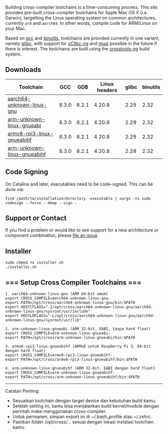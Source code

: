 Building cross-compiler toolchains is a time-consuming process. This site provides pre-built cross-compiler toolchains for Apple Mac OS X (i.e. Darwin), targetting the Linux operating system on common architectures, currently `arm` and `aarch64`. In other words, compile code for ARM/Linux on your Mac.

Based on [gcc](gcc.gnu.org) and [binutils](https://www.gnu.org/software/binutils/), toolchains are provided currently in one variant, namely [glibc](https://www.gnu.org/software/libc/), with support for [uClibc-ng](https://uclibc-ng.org/) and [musl](http://www.musl-libc.org/) possible in the future if there is interest. The toolchains are built using the [crosstools-ng](https://crosstool-ng.github.io/) build system.

## Downloads

| Toolchain | GCC | GDB | Linux headers | glibc | binutils |
|--|--|--|--|--|--|
| [aarch64-unknown-linux-gnu](https://github.com/thinkski/osx-arm-linux-toolchains/releases/download/8.3.0/aarch64-unknown-linux-gnu.tar.xz) | 8.3.0 | 8.2.1 | 4.20.8 | 2.29 | 2.32 |
| [arm-unknown-linux-gnueabi](https://github.com/thinkski/osx-arm-linux-toolchains/releases/download/8.3.0/arm-unknown-linux-gnueabi.tar.xz) | 8.3.0 | 8.2.1 | 4.20.8 | 2.29 | 2.32 |
| [armv8-rpi3-linux-gnueabihf](https://github.com/thinkski/osx-arm-linux-toolchains/releases/download/8.3.0/armv8-rpi3-linux-gnueabihf.tar.xz) | 8.3.0 | 8.2.1 | 4.20.8 | 2.29 | 2.32 |
| [arm-unknown-linux-gnueabihf](https://github.com/thinkski/osx-arm-linux-toolchains/releases/download/8.3.0/arm-unknown-linux-gnueabihf.tar.xz) | 8.3.0 | 8.2.1 | 4.20.8 | 2.28 | 2.32 |

## Code Signing

On Catalina and later, executables need to be code-signed. This can be done via:

    find /path/to/installation/directory -executable | xargs -n1 sudo codesign --force --deep --sign -

## Support or Contact

If you find a problem or would like to see support for a new architecture or component combination, please [file an issue](https://github.com/thinkski/osx-arm-linux-toolchains/issues).

## Installer
```
sudo chmod +x installer.sh
./installer.sh
```

## === Setup Cross Compiler Toolchains ===
```
1. aarch64-unknown-linux-gnu (ARM 64-bit umum)
export CROSS_COMPILE=aarch64-unknown-linux-gnu-
export PATH=/opt/cross/aarch64-unknown-linux-gnu/bin:$PATH
export HOSTCFLAGS="-I/opt/cross/aarch64-unknown-linux-gnu/aarch64-unknown-linux-gnu/sysroot/usr/include"
export HOSTLDFLAGS="-L/opt/cross/aarch64-unknown-linux-gnu/aarch64-unknown-linux-gnu/sysroot/usr/lib"

2. arm-unknown-linux-gnueabi (ARM 32-bit, EABI, tanpa hard float)
export CROSS_COMPILE=arm-unknown-linux-gnueabi-
export PATH=/opt/cross/arm-unknown-linux-gnueabi/bin:$PATH

3. armv8-rpi3-linux-gnueabihf (ARMv8 untuk Raspberry Pi 3, 64-bit dengan hard float)
export CROSS_COMPILE=armv8-rpi3-linux-gnueabihf-
export PATH=/opt/cross/armv8-rpi3-linux-gnueabihf/bin:$PATH

4. arm-unknown-linux-gnueabihf (ARM 32-bit, EABI dengan hard float)
export CROSS_COMPILE=arm-unknown-linux-gnueabihf-
export PATH=/opt/cross/arm-unknown-linux-gnueabihf/bin:$PATH
```
--------------------------------------------------------

Catatan Penting:
- Sesuaikan toolchain dengan target device dan kebutuhan build kamu.
- Setelah setting ini, kamu bisa menjalankan build kernel/module dengan perintah make menggunakan cross-compiler.
- Untuk permanen, simpan export ini di ~/.bash_profile atau ~/.zshrc.
- Pastikan folder /opt/cross/... sesuai dengan lokasi instalasi toolchain kamu.
